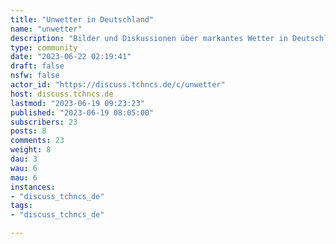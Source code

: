```yaml
---
title: "Unwetter in Deutschland" 
name: "unwetter"
description: "Bilder und Diskussionen über markantes Wetter in Deutschland"
type: community
date: "2023-06-22 02:19:41"
draft: false
nsfw: false
actor_id: "https://discuss.tchncs.de/c/unwetter"
host: discuss.tchncs.de
lastmod: "2023-06-19 09:23:23"
published: "2023-06-19 08:05:00"
subscribers: 23
posts: 8
comments: 23
weight: 8
dau: 3
wau: 6
mau: 6
instances:
- "discuss_tchncs_de"
tags: 
- "discuss_tchncs_de"

---
```

